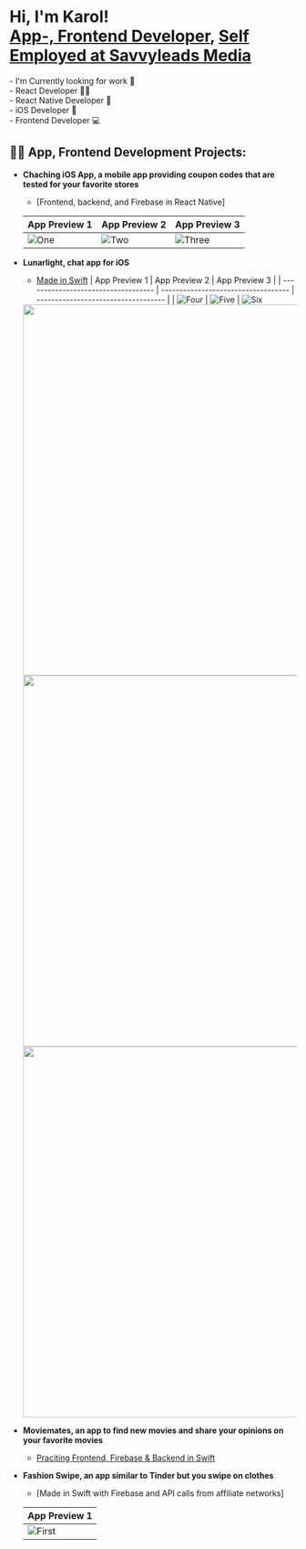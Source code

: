 <h1>Hi, I'm Karol! <br/><a href="https://github.com/karol-oman">App-, Frontend Developer</a>, <a href="https://www.linkedin.com/in/karol-%C3%B6-a6289813a/">Self Employed at Savvyleads Media</a></h1>
- I'm Currently looking for work 💼
<br>- React Developer 👨‍💻
<br>- React Native Developer 📱
<br>- iOS Developer 📱
<br>- Frontend Developer 💻

<h2>👨‍💻 App, Frontend Development Projects:</h2>


- <b>Chaching iOS App, a mobile app providing coupon codes that are tested for your favorite stores</b>
  - [Frontend, backend, and Firebase in React Native]
    
  | App Preview 1                       | App Preview 2                       | App Preview 3                       |
  | ----------------------------------- | ----------------------------------- | ----------------------------------- |
  | ![One](https://is1-ssl.mzstatic.com/image/thumb/PurpleSource116/v4/a6/97/55/a697552a-e225-baae-6c0f-24fc5b8a31c9/2b332813-ce7c-4574-a6a8-b9886594ec31_bild3.png/400x800bb.png) | ![Two](https://is5-ssl.mzstatic.com/image/thumb/PurpleSource116/v4/08/98/1e/08981e1b-4f4a-35ef-9690-b182b270683a/e4fd6abf-0c5a-46e3-a4c7-d1044cfe68d6_Bild1.png/400x800bb.png) | ![Three](https://is1-ssl.mzstatic.com/image/thumb/PurpleSource116/v4/4b/10/49/4b10490e-9949-e298-1c8b-2c1bd0dc7d90/125bac03-8585-4462-8e96-00bc9ce6c429_bild2.png/400x800bb.png)

- <b>Lunarlight, chat app for iOS</b>
  - [Made in Swift](https://github.com/n1ghtb0rn/LunarLight)
  | App Preview 1                       | App Preview 2                       | App Preview 3                       |
  | ----------------------------------- | ----------------------------------- | ----------------------------------- |
  | ![Four](https://is1-ssl.mzstatic.com/image/thumb/PurpleSource116/v4/a6/97/55/a697552a-e225-baae-6c0f-24fc5b8a31c9/2b332813-ce7c-4574-a6a8-b9886594ec31_bild3.png/400x800bb.png) | ![Five](https://is5-ssl.mzstatic.com/image/thumb/PurpleSource116/v4/08/98/1e/08981e1b-4f4a-35ef-9690-b182b270683a/e4fd6abf-0c5a-46e3-a4c7-d1044cfe68d6_Bild1.png/400x800bb.png) | ![Six](https://is1-ssl.mzstatic.com/image/thumb/PurpleSource116/v4/4b/10/49/4b10490e-9949-e298-1c8b-2c1bd0dc7d90/125bac03-8585-4462-8e96-00bc9ce6c429_bild2.png/400x800bb.png)

  <img src="https://github.com/karol-oman/karol-oman/assets/90765144/e57ded6f-3113-4276-9e3f-3795c1ce9d4a" with="300" height="650">
  <img src="https://github.com/karol-oman/karol-oman/assets/90765144/d671ad40-03c1-4590-9229-44f43aa0e6cf" with="300" height="650">
  <img src="https://github.com/karol-oman/karol-oman/assets/90765144/e57ded6f-3113-4276-9e3f-3795c1ce9d4a" with="300" height="650">

- <b>Moviemates, an app to find new movies and share your opinions on your favorite movies</b>
  - [Praciting Frontend, Firebase & Backend in Swift](https://github.com/GustavSoderberg/moviemates)
- <b>Fashion Swipe, an app similar to Tinder but you swipe on clothes</b>
  - [Made in Swift with Firebase and API calls from affiliate networks]
    
  | App Preview 1                       |
  | ----------------------------------- |
  | ![First](https://media.discordapp.net/attachments/943521890042011678/950382559802585139/unknown.png?width=315&height=676) |
    
